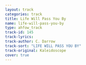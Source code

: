 ```yaml
---
layout: track
categories: track
title: Life Will Pass You By
name: life-will-pass-you-by
type: ahfow_track
track-id: 145
track-lyrics: 
track-author: C. Darrow
track-sort: "LIFE WILL PASS YOU BY"
track-original: Kaleidoscope
cover: true
---
```

